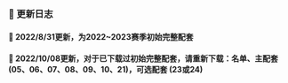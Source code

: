 ### 🏀 更新日志

#### 🎃 2022/8/31更新，为2022~2023赛季初始完整配套

#### 🎃 2022/10/08更新，对于已下载过初始完整配套，请重新下载：名单、主配套 (05、06、07、08、09、10、21)，可选配套 (23或24)






